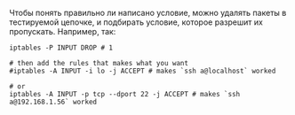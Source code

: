 Чтобы понять правильно ли написано условие, можно удалять пакеты в
тестируемой цепочке, и подбирать условие, которое разрешит их
пропускать. Например, так:
```shell
iptables -P INPUT DROP # 1

# then add the rules that makes what you want
#iptables -A INPUT -i lo -j ACCEPT # makes `ssh a@localhost` worked

# or
iptables -A INPUT -p tcp --dport 22 -j ACCEPT # makes `ssh a@192.168.1.56` worked
```



